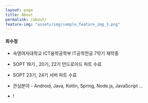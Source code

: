 ```yaml
---
layout: page
title: About
permalink: /about/
feature-img: "assets/img/sample_feature_img_3.png"
---
```


####   최수정

- 숙명여자대학교 ICT융학공학부 IT공학전공 7학기 재학중

- SOPT 19기 , 20기, 22기 안드로이드 파트 수료

- SOPT 23기, 24기 서버 파트 수료

- 관심분야 - Android, Java, Kotlin, Spring, Node.js, JavaScript … 

- !

  




